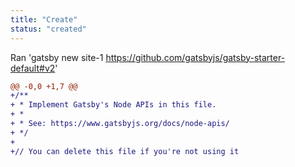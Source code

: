 ```yaml
---
title: "Create"
status: "created"
---
```

Ran 'gatsby new site-1 https://github.com/gatsbyjs/gatsby-starter-default#v2'
```diff
@@ -0,0 +1,7 @@
+/**
+ * Implement Gatsby's Node APIs in this file.
+ *
+ * See: https://www.gatsbyjs.org/docs/node-apis/
+ */
+
+// You can delete this file if you're not using it
```